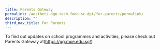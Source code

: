 ```yaml
---
title: Parents Gateway
permalink: /aestheti-dgn-tech-food-sc-dpt/for-parents/permalink/
description: ""
third_nav_title: For Parents
---
```

To find out updates on school programmes and activities, please check out Parents Gateway at(https://pg.moe.edu.sg/)